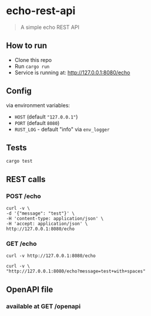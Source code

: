 # echo-rest-api

> A simple echo REST API

## How to run

- Clone this repo
- Run `cargo run`
- Service is running at: http://127.0.0.1:8080/echo

## Config

via environment variables:
- `HOST` (default `"127.0.0.1"`)
- `PORT` (default `8080`)
- `RUST_LOG` - default "info" via `env_logger`

## Tests

```shell
cargo test
```

## REST calls

### POST /echo

```shell
curl -v \
-d '{"message": "test"}' \
-H 'content-type: application/json' \
-H 'accept: application/json' \
http://127.0.0.1:8080/echo
```

### GET /echo


```shell
curl -v http://127.0.0.1:8080/echo
```

```shell
curl -v \
"http://127.0.0.1:8080/echo?message=test+with+spaces"
```

## OpenAPI file

### available at GET /openapi
